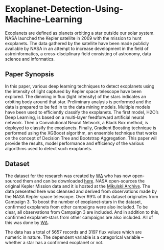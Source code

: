 # Exoplanet-Detection-Using-Machine-Learning

Exoplanets are defined as planets orbiting a star outside our solar system. NASA launched the Kepler satellite in 2009 with the mission to hunt exoplanets. The data gathered by the satellite have been made publicly available by NASA in an attempt to increase development in the field of astroinformatics, a cross-disciplinary field consisting of astronomy, data science and informatics. 

## Paper Synopsis
In this paper, various deep learning techniques to detect exoplanets using the intensity of light captured by Kepler space telescope have been explored. The dimming in flux (light intensity) of the stars indicates an orbiting body around that star. Preliminary analysis is performed and the data is prepared to be fed in to the data mining models. Multiple models have been used to efficiently classify the exoplanets. The first model, H2O’s Deep Learning, is based on a multi-layer feedforward artificial neural network. Then a Convolutional Neural Network, a Black Box method, is deployed to classify the exoplanets.  Finally, Gradient Boosting technique is performed using the XGBoost algorithm, an ensemble technique that works on the concept of Decision Tree and Bootstrap Aggregation. This paper will provide the results, model performance and efficiency of the various algorithms used to detect such exoplanets.

## Dataset
The dataset for the research was created by [WΔ](https://github.com/winterdelta) who has now open-sourced them and can be downloaded [here](https://www.kaggle.com/keplersmachines/kepler-labelled-time-series-data). NASA open-sources the original Kepler Mission data and it is hosted at the [Mikulski Archive](https://archive.stsci.edu/k2/). The data presented here was cleansed and derived from observations made by the NASA Kepler space telescope. Over 99% of this dataset originates from Campaign 3. To boost the number of exoplanet-stars in the dataset, confirmed exoplanets from other campaigns were also included. To be clear, all observations from Campaign 3 are included. And in addition to this, confirmed exoplanet-stars from other campaigns are also included. All of this was done by [WΔ](https://github.com/winterdelta).

The data has a total of 5657 records and 3197 flux values which are numeric in nature. The dependent variable is a categorical variable – whether a star has a confirmed exoplanet or not.
